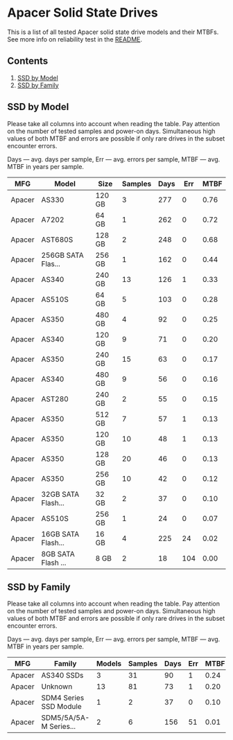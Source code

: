 Apacer Solid State Drives
=========================

This is a list of all tested Apacer solid state drive models and their MTBFs. See
more info on reliability test in the [README](https://github.com/linuxhw/SMART).

Contents
--------

1. [ SSD by Model  ](#ssd-by-model)
2. [ SSD by Family ](#ssd-by-family)

SSD by Model
------------

Please take all columns into account when reading the table. Pay attention on the
number of tested samples and power-on days. Simultaneous high values of both MTBF
and errors are possible if only rare drives in the subset encounter errors.

Days — avg. days per sample,
Err  — avg. errors per sample,
MTBF — avg. MTBF in years per sample.

| MFG       | Model              | Size   | Samples | Days  | Err   | MTBF   |
|-----------|--------------------|--------|---------|-------|-------|--------|
| Apacer    | AS330              | 120 GB | 3       | 277   | 0     | 0.76   |
| Apacer    | A7202              | 64 GB  | 1       | 262   | 0     | 0.72   |
| Apacer    | AST680S            | 128 GB | 2       | 248   | 0     | 0.68   |
| Apacer    | 256GB SATA Flas... | 256 GB | 1       | 162   | 0     | 0.44   |
| Apacer    | AS340              | 240 GB | 13      | 126   | 1     | 0.33   |
| Apacer    | AS510S             | 64 GB  | 5       | 103   | 0     | 0.28   |
| Apacer    | AS350              | 480 GB | 4       | 92    | 0     | 0.25   |
| Apacer    | AS340              | 120 GB | 9       | 71    | 0     | 0.20   |
| Apacer    | AS350              | 240 GB | 15      | 63    | 0     | 0.17   |
| Apacer    | AS340              | 480 GB | 9       | 56    | 0     | 0.16   |
| Apacer    | AST280             | 240 GB | 2       | 55    | 0     | 0.15   |
| Apacer    | AS350              | 512 GB | 7       | 57    | 1     | 0.13   |
| Apacer    | AS350              | 120 GB | 10      | 48    | 1     | 0.13   |
| Apacer    | AS350              | 128 GB | 20      | 46    | 0     | 0.13   |
| Apacer    | AS350              | 256 GB | 10      | 42    | 0     | 0.12   |
| Apacer    | 32GB SATA Flash... | 32 GB  | 2       | 37    | 0     | 0.10   |
| Apacer    | AS510S             | 256 GB | 1       | 24    | 0     | 0.07   |
| Apacer    | 16GB SATA Flash... | 16 GB  | 4       | 225   | 24    | 0.02   |
| Apacer    | 8GB SATA Flash ... | 8 GB   | 2       | 18    | 104   | 0.00   |

SSD by Family
-------------

Please take all columns into account when reading the table. Pay attention on the
number of tested samples and power-on days. Simultaneous high values of both MTBF
and errors are possible if only rare drives in the subset encounter errors.

Days — avg. days per sample,
Err  — avg. errors per sample,
MTBF — avg. MTBF in years per sample.

| MFG       | Family                 | Models | Samples | Days  | Err   | MTBF   |
|-----------|------------------------|--------|---------|-------|-------|--------|
| Apacer    | AS340 SSDs             | 3      | 31      | 90    | 1     | 0.24   |
| Apacer    | Unknown                | 13     | 81      | 73    | 1     | 0.20   |
| Apacer    | SDM4 Series SSD Module | 1      | 2       | 37    | 0     | 0.10   |
| Apacer    | SDM5/5A/5A-M Series... | 2      | 6       | 156   | 51    | 0.01   |
